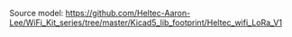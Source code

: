 Source model: https://github.com/Heltec-Aaron-Lee/WiFi_Kit_series/tree/master/Kicad5_lib_footprint/Heltec_wifi_LoRa_V1